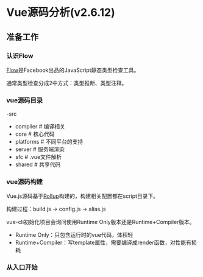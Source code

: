 # Vue源码分析(v2.6.12)
## 准备工作

### 认识Flow

[Flow](https://flow.org/)是Facebook出品的JavaScript静态类型检查工具。

通常类型检查分成2中方式：类型推断、类型注释。

### vue源码目录

-src
  - compiler  # 编译相关
  - core      # 核心代码
  - platforms # 不同平台的支持
  - server    # 服务端渲染
  - sfc       # .vue文件解析
  - shared    # 共享代码

### vue源码构建

Vue.js源码基于[Rollup](http://rollupjs.org/guide/en/)构建的，构建相关配置都在script目录下。

构建过程：build.js -> config.js -> alias.js

vue-cli初始化项目会询问使用Runtime Only版本还是Runtime+Compiler版本。
- Runtime Only：只包含运行时的vue代码，体积轻
- Runtime+Compiler：写template属性，需要编译成render函数，对性能有损耗

### 从入口开始


